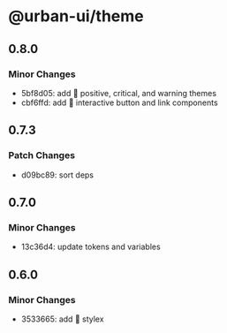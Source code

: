 # @urban-ui/theme

## 0.8.0

### Minor Changes

- 5bf8d05: add :rocket: positive, critical, and warning themes
- cbf6ffd: add :rocket: interactive button and link components

## 0.7.3

### Patch Changes

- d09bc89: sort deps

## 0.7.0

### Minor Changes

- 13c36d4: update tokens and variables

## 0.6.0

### Minor Changes

- 3533665: add :rocket: stylex
